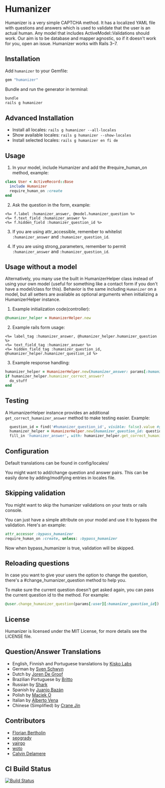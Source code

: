 # Humanizer

Humanizer is a very simple CAPTCHA method. It has a localized YAML file with questions and answers which is used to validate that the user is an actual human. Any model that includes ActiveModel::Validations should work. Our aim is to be database and mapper agnostic, so if it doesn't work for you, open an issue. Humanizer works with Rails 3–7.

## Installation

Add `humanizer` to your Gemfile:

```ruby
gem "humanizer"
```

Bundle and run the generator in terminal:

```sh
bundle
rails g humanizer
```

## Advanced Installation

* Install all locales: `rails g humanizer --all-locales`
* Show available locales: `rails g humanizer --show-locales`
* Install selected locales: `rails g humanizer en fi de`

## Usage

1. In your model, include Humanizer and add the #require_human_on method, example:

```ruby
class User < ActiveRecord::Base
  include Humanizer
  require_human_on :create
end
```

2. Ask the question in the form, example:

```erb
<%= f.label :humanizer_answer, @model.humanizer_question %>
<%= f.text_field :humanizer_answer %>
<%= f.hidden_field :humanizer_question_id %>
```

3. If you are using attr_accessible, remember to whitelist `:humanizer_answer` and `:humanizer_question_id`.

4. If you are using strong_parameters, remember to permit `:humanizer_answer` and `:humanizer_question_id`.

## Usage without a model

Alternatively, you many use the built in HumanizerHelper class instead of using your own model (useful for something like a contact form if you don't have a model/class for this). Behavior is the same including `Humanizer` on a model, but all setters are available as optional arguments when initializing a HumanizerHelper instance.

1. Example initialization code(controller):

```ruby
@humanizer_helper = HumanizerHelper.new
```

2. Example rails form usage:

```erb
<%= label_tag :humanizer_answer, @humanizer_helper.humanizer_question %>
<%= text_field_tag :humanizer_answer %>
<%= hidden_field_tag :humanizer_question_id, @humanizer_helper.humanizer_question_id %>
```

3. Example response handling:

```ruby
humanizer_helper = HumanizerHelper.new(humanizer_answer: params[:humanizer_answer], humanizer_question_id: params[:humanizer_question_id])
if humanizer_helper.humanizer_correct_answer?
  do_stuff
end
```

## Testing

A HumanizerHelper instance provides an additional `get_correct_humanizer_answer` method to make testing easier. Example:

```ruby
  question_id = find('#humanizer_question_id', visible: false).value #gets humanizer question id from example form above
  humanizer_helper = HumanizerHelper.new(humanizer_question_id: question_id)
  fill_in 'humanizer_answer', with: humanizer_helper.get_correct_humanizer_answer #fills in answer field from example above with the correct answer
```


## Configuration

Default translations can be found in config/locales/

You might want to add/change question and answer pairs. This can be easily done by adding/modifying entries in locales file.

## Skipping validation

You might want to skip the humanizer validations on your tests or rails console.

You can just have a simple attribute on your model and use it to bypass the validation. Here's an example:

```ruby
attr_accessor :bypass_humanizer
require_human_on :create, unless: :bypass_humanizer
```

Now when bypass_humanizer is true, validation will be skipped.

## Reloading questions

In case you want to give your users the option to change the question, there's a #change_humanizer_question method to help you.

To make sure the current question doesn't get asked again, you can pass the current question id to the method. For example:

```ruby
@user.change_humanizer_question(params[:user][:humanizer_question_id])
```

## License

Humanizer is licensed under the MIT License, for more details see the LICENSE file.

## Question/Answer Translations

* English, Finnish and Portuguese translations by [Kisko Labs](http://kiskolabs.com/)
* German by [Sven Schwyn](http://github.com/svoop)
* Dutch by [Joren De Groof](http://github.com/joren)
* Brazilian Portuguese by [Britto](http://github.com/britto)
* Russian by [Shark](http://github.com/Serheo)
* Spanish by [Juanjo Bazán](https://github.com/xuanxu)
* Polish by [Maciek O](https://github.com/ohaleck)
* Italian by [Alberto Vena](https://github.com/kennyadsl)
* Chinese (Simplified) by [Crane Jin](https://github.com/cranej)

## Contributors

* [Florian Bertholin](https://github.com/Arkan)
* [seogrady](https://github.com/seogrady)
* [yairgo](https://github.com/yairgo)
* [woto](https://github.com/woto)
* [Calvin Delamere](https://github.com/elbartostrikesagain)

## CI Build Status

[![Build Status](https://travis-ci.org/kiskolabs/humanizer.png?branch=master)](https://travis-ci.org/kiskolabs/humanizer)
